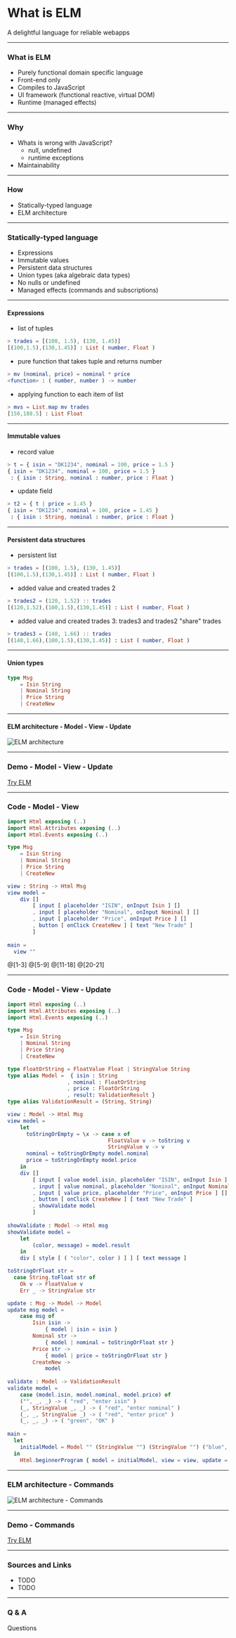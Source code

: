 # What is ELM

A delightful language for reliable webapps

---

### What is ELM

- Purely functional domain specific language
- Front-end only
- Compiles to JavaScript
- UI framework (functional reactive, virtual DOM)
- Runtime (managed effects)

---

### Why

- Whats is wrong with JavaScript?
    + null, undefined
    + runtime exceptions
- Maintainability

---

### How

- Statically-typed language
- ELM architecture

---

### Statically-typed language

- Expressions
- Immutable values
- Persistent data structures
- Union types (aka algebraic data types)
- No nulls or undefined
- Managed effects (commands and subscriptions)

---

#### Expressions

- list of tuples
```elm
> trades = [(100, 1.5), (130, 1.45)]
[(100,1.5),(130,1.45)] : List ( number, Float )
```
 
- pure function that takes tuple and returns number
```elm
> mv (nominal, price) = nominal * price
<function> : ( number, number ) -> number
```

- applying function to each item of list
```elm
> mvs = List.map mv trades
[150,188.5] : List Float
```

---

#### Immutable values

- record value
```elm
> t = { isin = "DK1234", nominal = 100, price = 1.5 }
{ isin = "DK1234", nominal = 100, price = 1.5 }
 : { isin : String, nominal : number, price : Float }
```

- update field
```elm
> t2 = { t | price = 1.45 }
{ isin = "DK1234", nominal = 100, price = 1.45 }
 : { isin : String, nominal : number, price : Float }
```

---

#### Persistent data structures

- persistent list
```elm
> trades = [(100, 1.5), (130, 1.45)]
[(100,1.5),(130,1.45)] : List ( number, Float )
```

- added value and created trades 2
```elm
> trades2 = (120, 1.52) :: trades
[(120,1.52),(100,1.5),(130,1.45)] : List ( number, Float )
```

- added value and created trades 3: trades3 and trades2 "share" trades
```elm
> trades3 = (140, 1.66) :: trades
[(140,1.66),(100,1.5),(130,1.45)] : List ( number, Float )
```

---

#### Union types

```elm
type Msg
    = Isin String
    | Nominal String
    | Price String
    | CreateNew
```

---

#### ELM architecture - Model - View - Update

![ELM architecture](https://github.com/ksavelev/elm-demo/raw/master/ELM%20Architecture%201.jpg)

---

### Demo - Model - View - Update

[Try ELM](http://elm-lang.org/try)

---

### Code - Model - View

```elm
import Html exposing (..)
import Html.Attributes exposing (..)
import Html.Events exposing (..)

type Msg
    = Isin String
    | Nominal String
    | Price String
    | CreateNew

view : String -> Html Msg
view model =
    div []
        [ input [ placeholder "ISIN", onInput Isin ] []
        , input [ placeholder "Nominal", onInput Nominal ] []
        , input [ placeholder "Price", onInput Price ] []
        , button [ onClick CreateNew ] [ text "New Trade" ]
        ]
      
main = 
  view ""
```

@[1-3]
@[5-9]
@[11-18]
@[20-21]

---

### Code - Model - View - Update

```elm
import Html exposing (..)
import Html.Attributes exposing (..)
import Html.Events exposing (..)

type Msg
    = Isin String
    | Nominal String
    | Price String
    | CreateNew

type FloatOrString = FloatValue Float | StringValue String
type alias Model =  { isin : String
                   , nominal : FloatOrString
                   , price : FloatOrString
                   , result: ValidationResult }
type alias ValidationResult = (String, String)

view : Model -> Html Msg
view model =
    let
      toStringOrEmpty = \x -> case x of
                                FloatValue v -> toString v
                                StringValue v -> v
      nominal = toStringOrEmpty model.nominal
      price = toStringOrEmpty model.price
    in
    div []
        [ input [ value model.isin, placeholder "ISIN", onInput Isin ] []
        , input [ value nominal, placeholder "Nominal", onInput Nominal ] []
        , input [ value price, placeholder "Price", onInput Price ] []
        , button [ onClick CreateNew ] [ text "New Trade" ]
        , showValidate model
        ]
        
showValidate : Model -> Html msg
showValidate model =
    let
        (color, message) = model.result
    in
    div [ style [ ( "color", color ) ] ] [ text message ]

toStringOrFloat str =
  case String.toFloat str of
    Ok v -> FloatValue v
    Err _ -> StringValue str

update : Msg -> Model -> Model
update msg model =
    case msg of
        Isin isin ->
            { model | isin = isin }
        Nominal str ->
            { model | nominal = toStringOrFloat str }
        Price str ->
            { model | price = toStringOrFloat str }
        CreateNew ->
            model
            
validate : Model -> ValidationResult
validate model =
    case (model.isin, model.nominal, model.price) of
    ("", _, _) -> ( "red", "enter isin" )
    (_, StringValue _, _) -> ( "red", "enter nominal" )
    (_, _, StringValue _) -> ( "red", "enter price" )
    (_, _, _) -> ( "green", "OK" )
     
main = 
  let
    initialModel = Model "" (StringValue "") (StringValue "") ("blue", "enter trade")
  in
    Html.beginnerProgram { model = initialModel, view = view, update = update }
```

---


### ELM architecture - Commands

![ELM architecture - Commands](https://github.com/ksavelev/elm-demo/raw/master/ELM%20Architecture%202.jpg)

---

### Demo - Commands

[Try ELM](http://elm-lang.org/try)

---

### Sources and Links

- TODO
- TODO

---

### Q & A

Questions
